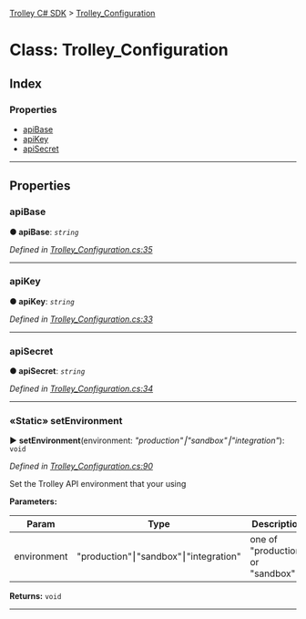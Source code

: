 [Trolley C# SDK](../README.md) > [Trolley_Configuration](../classes/Trolley_Configuration.md)



# Class: Trolley_Configuration

## Index

### Properties

* [apiBase](Trolley_Configuration.md#apibase)
* [apiKey](Trolley_Configuration.md#apikey)
* [apiSecret](Trolley_Configuration.md#apisecret)




---
## Properties
<a id="apibase"></a>

###  apiBase

**●  apiBase**:  *`string`* 

*Defined in [Trolley_Configuration.cs:35](https://github.com/Trolley/dotnet-sdk/tree/master/trolley/Trolley_Configuration.cs#L35)*





___

<a id="apikey"></a>

###  apiKey

**●  apiKey**:  *`string`* 

*Defined in [Trolley_Configuration.cs:33](https://github.com/Trolley/dotnet-sdk/tree/master/trolley/Trolley_Configuration.cs#L33)*





___

<a id="apisecret"></a>

###  apiSecret

**●  apiSecret**:  *`string`* 

*Defined in [Trolley_Configuration.cs:34](https://github.com/Trolley/dotnet-sdk/tree/master/trolley/Trolley_Configuration.cs#L34)*




___

<a id="setenvironment"></a>

### «Static» setEnvironment

► **setEnvironment**(environment: *"production"⎮"sandbox"⎮"integration"*): `void`



*Defined in [Trolley_Configuration.cs:90](https://github.com/Trolley/dotnet-sdk/tree/master/trolley/Trolley_Configuration.cs#L90)*



Set the Trolley API environment that your using


**Parameters:**

| Param | Type | Description |
| ------ | ------ | ------ |
| environment | "production"⎮"sandbox"⎮"integration"   |  one of "production" or "sandbox" |





**Returns:** `void`




___


